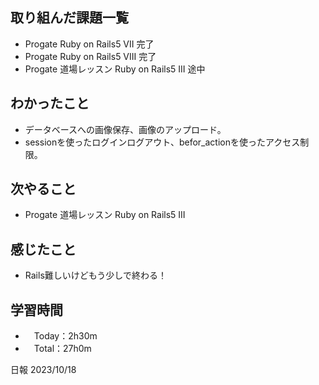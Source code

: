 ## 取り組んだ課題一覧
- Progate Ruby on Rails5 VII 完了
- Progate Ruby on Rails5 VIII 完了
- Progate 道場レッスン Ruby on Rails5 III 途中

## わかったこと
- データベースへの画像保存、画像のアップロード。
- sessionを使ったログインログアウト、befor_actionを使ったアクセス制限。

## 次やること
- Progate 道場レッスン Ruby on Rails5 III

## 感じたこと
- Rails難しいけどもう少しで終わる！

## 学習時間
- 　Today：2h30m
- 　Total：27h0m

日報 2023/10/18
